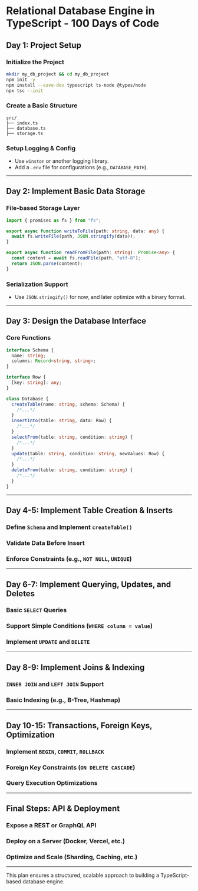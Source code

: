 # Relational Database Engine in TypeScript - 100 Days of Code

## **Day 1: Project Setup**

### Initialize the Project

```sh
mkdir my_db_project && cd my_db_project
npm init -y
npm install --save-dev typescript ts-node @types/node
npx tsc --init
```

### Create a Basic Structure

```
src/
├── index.ts
├── database.ts
├── storage.ts
```

### Setup Logging & Config

- Use `winston` or another logging library.
- Add a `.env` file for configurations (e.g., `DATABASE_PATH`).

---

## **Day 2: Implement Basic Data Storage**

### File-based Storage Layer

```ts
import { promises as fs } from "fs";

export async function writeToFile(path: string, data: any) {
  await fs.writeFile(path, JSON.stringify(data));
}

export async function readFromFile(path: string): Promise<any> {
  const content = await fs.readFile(path, "utf-8");
  return JSON.parse(content);
}
```

### Serialization Support

- Use `JSON.stringify()` for now, and later optimize with a binary format.

---

## **Day 3: Design the Database Interface**

### Core Functions

```ts
interface Schema {
  name: string;
  columns: Record<string, string>;
}

interface Row {
  [key: string]: any;
}

class Database {
  createTable(name: string, schema: Schema) {
    /*...*/
  }
  insertInto(table: string, data: Row) {
    /*...*/
  }
  selectFrom(table: string, condition: string) {
    /*...*/
  }
  update(table: string, condition: string, newValues: Row) {
    /*...*/
  }
  deleteFrom(table: string, condition: string) {
    /*...*/
  }
}
```

---

## **Day 4-5: Implement Table Creation & Inserts**

### Define `Schema` and Implement `createTable()`

### Validate Data Before Insert

### Enforce Constraints (e.g., `NOT NULL`, `UNIQUE`)

---

## **Day 6-7: Implement Querying, Updates, and Deletes**

### Basic `SELECT` Queries

### Support Simple Conditions (`WHERE column = value`)

### Implement `UPDATE` and `DELETE`

---

## **Day 8-9: Implement Joins & Indexing**

### `INNER JOIN` and `LEFT JOIN` Support

### Basic Indexing (e.g., B-Tree, Hashmap)

---

## **Day 10-15: Transactions, Foreign Keys, Optimization**

### Implement `BEGIN`, `COMMIT`, `ROLLBACK`

### Foreign Key Constraints (`ON DELETE CASCADE`)

### Query Execution Optimizations

---

## **Final Steps: API & Deployment**

### Expose a REST or GraphQL API

### Deploy on a Server (Docker, Vercel, etc.)

### Optimize and Scale (Sharding, Caching, etc.)

---

This plan ensures a structured, scalable approach to building a TypeScript-based database engine.
